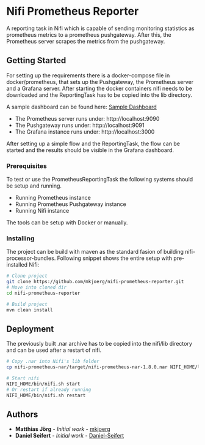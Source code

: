 # Nifi Prometheus Reporter

A reporting task in Nifi which is capable of sending monitoring statistics as 
prometheus metrics to a prometheus pushgateway. After this, the Prometheus
server scrapes the metrics from the pushgateway. 

## Getting Started

For setting up the requirements there is a docker-compose file in docker/prometheus, that sets up the Pushgateway, the Prometheus server and a Grafana server.
After starting the docker containers nifi needs to be downloaded and the ReportingTask has to be copied into the lib directory.


A sample dashboard can be found here: [Sample Dashboard](https://grafana.com/dashboards/3294)

* The Prometheus server runs under: http://localhost:9090
* The Pushgateway runs under: http://localhost:9091
* The Grafana instance runs under: http://localhost:3000

After setting up a simple flow and the ReportingTask, the flow can be started and the results should be visible in the Grafana dashboard.

### Prerequisites

To test or use the PrometheusReportingTask the following systems should be 
setup and running.
* Running Prometheus instance
* Running Prometheus Pushgateway instance
* Running Nifi instance

The tools can be setup with Docker or manually.

### Installing

The project can be build with maven as the standard fasion of building 
nifi-processor-bundles. Following snippet shows the entire setup with pre-installed Nifi:
```sh
# Clone project
git clone https://github.com/mkjoerg/nifi-prometheus-reporter.git
# Move into cloned dir
cd nifi-prometheus-reporter

# Build project
mvn clean install
```

## Deployment

The previously built .nar archive has to be copied into the nifi/lib directory 
and can be used after a restart of nifi.
```sh
# Copy .nar into Nifi's lib folder
cp nifi-prometheus-nar/target/nifi-prometheus-nar-1.8.0.nar NIFI_HOME/lib/nifi-prometheus-nar-1.8.0.nar

# Start nifi
NIFI_HOME/bin/nifi.sh start
# Or restart if already running
NIFI_HOME/bin/nifi.sh restart

```

## Authors

* **Matthias Jörg** - *Initial work* - [mkjoerg](https://github.com/mkjoerg)
* **Daniel Seifert** - *Initial work* - [Daniel-Seifert](https://github.com/Daniel-Seifert)
